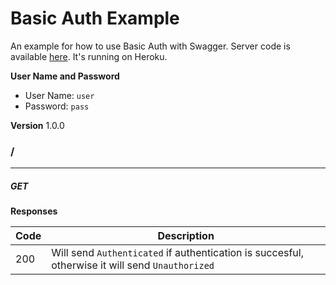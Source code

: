 Basic Auth Example
==================
An example for how to use Basic Auth with Swagger.
Server code is available [here](https://github.com/mohsen1/basic-auth-server). It's running on Heroku.

**User Name and Password**
* User Name: `user`
* Password: `pass`


**Version** 1.0.0
### /
---
##### ***GET***
**Responses**

| Code | Description |
| ---- | ----------- |
| 200 | Will send `Authenticated` if authentication is succesful, otherwise it will send `Unauthorized` |